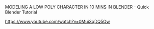 MODELING A LOW POLY CHARACTER IN 10 MINS IN BLENDER - Quick Blender Tutorial

https://www.youtube.com/watch?v=0Mui3qDQ5Ow
